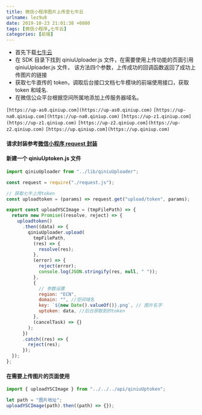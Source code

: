 ```yaml
---
title: 微信小程序图片上传至七牛云
urlname: lez9u8
date: 2019-10-23 21:01:38 +0800
tags: [微信小程序,七牛云]
categories: [前端]
---
```


- 首先下载[七牛云](https://github.com/gpake/qiniu-wxapp-sdk)
- 在 SDK 目录下找到 qiniuUploader.js 文件，在需要使用上传功能的页面引用 qiniuUploader.js 文件， 该方法四个参数，上传成功的回调函数返回了成功上传图片的链接
- 获取七牛直传的 token，调取后台接口文档七牛模块的前端使用接口，获取 token 和域名.
- 在微信公众平台根据空间所属地添加上传服务器域名。

<!-- more -->

`[https://up-as0.qiniup.com](https://up-as0.qiniup.com)`
`[https://up-na0.qiniup.com](https://up-na0.qiniup.com)`
`[https://up-z1.qiniup.com](https://up-z1.qiniup.com)`
`[https://up-z2.qiniup.com](https://up-z2.qiniup.com)`
`[https://up.qiniup.com](https://up.qiniup.com)`

#### 请求封装参考[微信小程序 request 封装](https://www.cqzhong.cn/2019/10/21/wx_request/)

#### 新建一个 qiniuUptoken.js 文件

```javascript
import qiniuUploader from "../lib/qiniuUploader";

const request = require("./request.js");

// 获取七牛上传token
const uploadtoken = (params) => request.get("upload/token", params);

export const uploadYSCImage = (tmpFilePath) => {
  return new Promise((resolve, reject) => {
    uploadtoken()
      .then((data) => {
        qiniuUploader.upload(
          tmpFilePath,
          (res) => {
            resolve(res);
          },
          (error) => {
            reject(error);
            console.log(JSON.stringify(res, null, " "));
          },
          {
            // 参数设置
            region: "ECN",
            domain: "", //空间域名
            key: `${new Date().valueOf()}.png`, // 图片名字
            uptoken: data, //后台获取到的token
          },
          (cancelTask) => {}
        );
      })
      .catch((res) => {
        reject(res);
      });
  });
};
```

#### 在需要上传图片的页面使用

```javascript
import { uploadYSCImage } from "../../../api/qiniuUptoken";

let path = "图片地址";
uploadYSCImage(path).then((path) => {});
```
